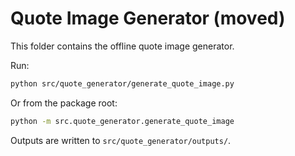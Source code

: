 # Quote Image Generator (moved)

This folder contains the offline quote image generator.

Run:

```bash
python src/quote_generator/generate_quote_image.py
```

Or from the package root:

```bash
python -m src.quote_generator.generate_quote_image
```

Outputs are written to `src/quote_generator/outputs/`.
